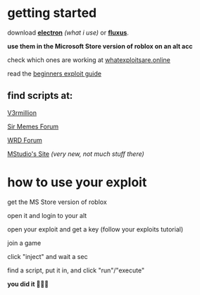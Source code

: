 # getting started

download [**electron**](https://ryos.lol) *(what i use)* or [**fluxus**](https://fluxteam.net).

**use them in the Microsoft Store version of roblox on an alt acc**

check which ones are working at [whatexploitsare.online](https://whatexploitsare.online)

read the [beginners exploit guide](https://www.reddit.com/r/robloxhackers/comments/ok3hsg/beginners_exploit_guide/)

## find scripts at:

[V3rmillion](https://v3rmillion.net/)

[Sir Memes Forum](https://forum.robloxscripts.com/)

[WRD Forum](https://forum.wearedevs.net/)

[MStudio's Site](https://scripts.mstudio45.com/) *(very new, not much stuff there)*

# how to use your exploit

get the MS Store version of roblox

open it and login to your alt

open your exploit and get a key (follow your exploits tutorial)

join a game

click "inject" and wait a sec

find a script, put it in, and click "run"/"execute"

**you did it 🥳🥳🥳**
